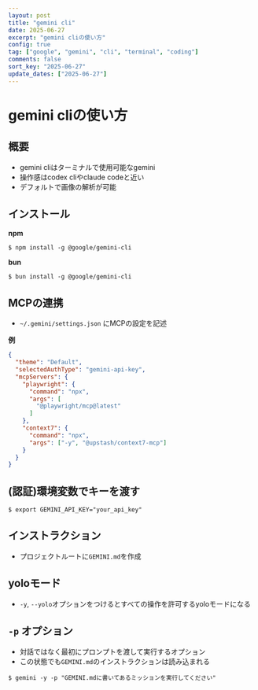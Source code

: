 ```yaml
---
layout: post
title: "gemini cli"
date: 2025-06-27
excerpt: "gemini cliの使い方"
config: true
tag: ["google", "gemini", "cli", "terminal", "coding"]
comments: false
sort_key: "2025-06-27"
update_dates: ["2025-06-27"]
---
```


# gemini cliの使い方

## 概要
 - gemini cliはターミナルで使用可能なgemini
 - 操作感はcodex cliやclaude codeと近い
 - デフォルトで画像の解析が可能

## インストール

**npm**
```console
$ npm install -g @google/gemini-cli
```

**bun**
```console
$ bun install -g @google/gemini-cli
```

## MCPの連携
 - `~/.gemini/settings.json` にMCPの設定を記述

**例**
```json
{
  "theme": "Default",
  "selectedAuthType": "gemini-api-key",
  "mcpServers": {
    "playwright": {
      "command": "npx",
      "args": [
        "@playwright/mcp@latest"
      ]
    },
    "context7": {
      "command": "npx",
      "args": ["-y", "@upstash/context7-mcp"]
    }
  }
}
```

## (認証)環境変数でキーを渡す

```console
$ export GEMINI_API_KEY="your_api_key"
```

## インストラクション
 - プロジェクトルートに`GEMINI.md`を作成

## yoloモード
 - `-y`, `--yolo`オプションをつけるとすべての操作を許可するyoloモードになる

## `-p` オプション
 - 対話ではなく最初にプロンプトを渡して実行するオプション
 - この状態でも`GEMINI.md`のインストラクションは読み込まれる
 
```console
$ gemini -y -p "GEMINI.mdに書いてあるミッションを実行してください"
```
